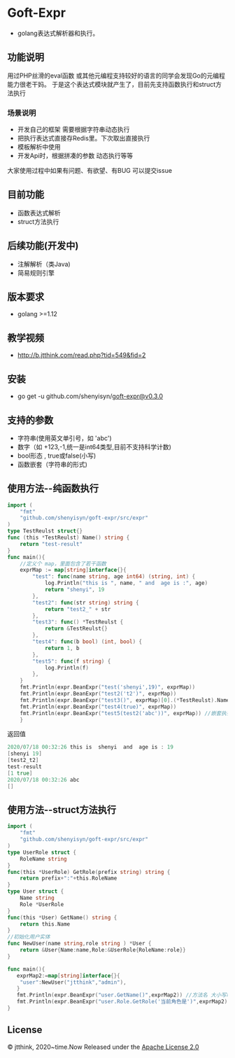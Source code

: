 # Goft-Expr
* golang表达式解析器和执行。
## 功能说明
用过PHP丝滑的eval函数 或其他元编程支持较好的语言的同学会发现Go的元编程能力很老干妈。
于是这个表达式模块就产生了，目前先支持函数执行和struct方法执行
### 场景说明
 * 开发自己的框架 需要根据字符串动态执行
 * 把执行表达式直接存Redis里。下次取出直接执行
 * 模板解析中使用
 * 开发Api时，根据拼凑的参数 动态执行等等
 
 大家使用过程中如果有问题、有欲望、有BUG 可以提交issue
## 目前功能
* 函数表达式解析
* struct方法执行

## 后续功能(开发中)
* 注解解析（类Java)
* 简易规则引擎

## 版本要求
* golang >=1.12
 
## 教学视频
* http://b.jtthink.com/read.php?tid=549&fid=2

## 安装
* go get -u github.com/shenyisyn/goft-expr@v0.3.0

## 支持的参数
* 字符串(使用英文单引号，如 'abc')
* 数字（如 +123,-1,统一是int64类型,目前不支持科学计数)
* bool形态 , true或false(小写)
* 函数嵌套（字符串的形式)

## 使用方法--纯函数执行
```go
import (
	"fmt"
	"github.com/shenyisyn/goft-expr/src/expr"
)
type TestReulst struct{}
func (this *TestReulst) Name() string {
	return "test-result"
}
func main(){
	//定义个 map，里面包含了若干函数
	exprMap := map[string]interface{}{
		"test": func(name string, age int64) (string, int) {
			log.Println("this is ", name, " and  age is :", age)
			return "shenyi", 19
		},
		"test2": func(str string) string {
			return "test2_" + str
		},
		"test3": func() *TestReulst {
			return &TestReulst{}
		},
		"test4": func(b bool) (int, bool) {
			return 1, b
		},
		"test5": func(f string) {
			log.Println(f)
		},
	}
	fmt.Println(expr.BeanExpr("test('shenyi',19)", exprMap))
	fmt.Println(expr.BeanExpr("test2('t2')", exprMap))
	fmt.Println(expr.BeanExpr("test3()", exprMap)[0].(*TestReulst).Name())
	fmt.Println(expr.BeanExpr("test4(true)", exprMap))
	fmt.Println(expr.BeanExpr("test5(test2('abc'))", exprMap)) //嵌套执行
	}
```
返回值
```go
2020/07/18 00:32:26 this is  shenyi  and  age is : 19
[shenyi 19]
[test2_t2]
test-result
[1 true]
2020/07/18 00:32:26 abc
[]


```
## 使用方法--struct方法执行
```go
import (
	"fmt"
	"github.com/shenyisyn/goft-expr/src/expr"
)
type UserRole struct {
	RoleName string
}
func(this *UserRole) GetRole(prefix string) string {
	return prefix+":"+this.RoleName
}
type User struct {
	Name string
	Role *UserRole
}
func(this *User) GetName() string {
	return this.Name
}
//初始化用户实体
func NewUser(name string,role string ) *User {
	return &User{Name:name,Role:&UserRole{RoleName:role}}
}

func main(){
   exprMap2:=map[string]interface{}{
   	"user":NewUser("jtthink","admin"),
   }
   fmt.Println(expr.BeanExpr("user.GetName()",exprMap2)) //方法名 大小写敏感
   fmt.Println(expr.BeanExpr("user.Role.GetRole('当前角色是')",exprMap2)) //方法名 大小写敏感
}

```



## License
© jtthink, 2020~time.Now
Released under the [Apache License 2.0](https://github.com/shenyisyn/goft-expr/blob/master/LICENSE)
